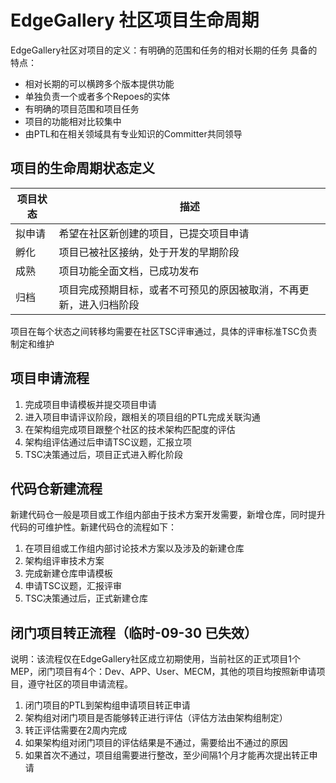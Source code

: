 # EdgeGallery 社区项目生命周期
EdgeGallery社区对项目的定义：有明确的范围和任务的相对长期的任务
具备的特点：
* 相对长期的可以横跨多个版本提供功能
* 单独负责一个或者多个Repoes的实体
* 有明确的项目范围和项目任务
* 项目的功能相对比较集中
* 由PTL和在相关领域具有专业知识的Committer共同领导
## 项目的生命周期状态定义
| 项目状态 | 描述                                |
|------|-----------------------------------|
| 拟申请  | 希望在社区新创建的项目，已提交项目申请               |
| 孵化   | 项目已被社区接纳，处于开发的早期阶段                |
| 成熟   | 项目功能全面文档，已成功发布                    |
| 归档   | 项目完成预期目标，或者不可预见的原因被取消，不再更新，进入归档阶段 |

项目在每个状态之间转移均需要在社区TSC评审通过，具体的评审标准TSC负责制定和维护

## 项目申请流程
1.	完成项目申请模板并提交项目申请
2.	进入项目申请评议阶段，跟相关的项目组的PTL完成关联沟通
3.	在架构组完成项目跟整个社区的技术架构匹配度的评估
4.	架构组评估通过后申请TSC议题，汇报立项
5.	TSC决策通过后，项目正式进入孵化阶段

## 代码仓新建流程

新建代码仓一般是项目或工作组内部由于技术方案开发需要，新增仓库，同时提升代码的可维护性。新建代码仓的流程如下：

1.	在项目组或工作组内部讨论技术方案以及涉及的新建仓库
2.	架构组评审技术方案
3.	完成新建仓库申请模板
4.	申请TSC议题，汇报评审
5.	TSC决策通过后，正式新建仓库


## 闭门项目转正流程（临时-09-30 已失效）
说明：该流程仅在EdgeGallery社区成立初期使用，当前社区的正式项目1个 MEP，闭门项目有4个：Dev、APP、User、MECM，其他的项目均按照新申请项目，遵守社区的项目申请流程。
1.	闭门项目的PTL到架构组申请项目转正申请
2.	架构组对闭门项目是否能够转正进行评估（评估方法由架构组制定）
3.	转正评估需要在2周内完成
4.	如果架构组对闭门项目的评估结果是不通过，需要给出不通过的原因
5.	如果首次不通过，项目组需要进行整改，至少间隔1个月才能再次提出转正申请
